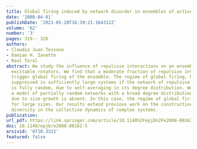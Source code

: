 ```yaml
---
title: Global firing induced by network disorder in ensembles of active rotators
date: '2008-04-01'
publishDate: '2021-05-20T16:39:21.164312Z'
volume: '62'
number: '3'
pages: 319-- 326
authors:
- Claudio Juan Tessone
- Damian H. Zanette
- Raul Toral
abstract: We study the influence of repulsive interactions on an ensemble of coupled
  excitable rotators. We find that a moderate fraction of repulsive interactions can
  trigger global firing of the ensemble. The regime of global firing, however, is
  suppressed in sufficiently large systems if the network of repulsive interactions
  is fully random, due to self-averaging in its degree distribution. We thus introduce
  a model of partially random networks with a broad degree distribution, where self-averaging
  due to size growth is absent. In this case, the regime of global firing persists
  for large sizes. Our results extend previous work on the constructive effects of
  diversity in the collective dynamics of complex systems.
publication:
url_pdf: https://link.springer.com/article/10.1140%2Fepjb%2Fe2008-00162-5
doi: 10.1140/epjb/e2008-00162-5
arxivid: '0710.3311'
featured: false
---
```


